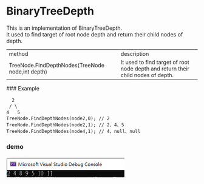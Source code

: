 # BinaryTreeDepth
This is an implementation of BinaryTreeDepth.  
It used to find target of root node depth and return their child nodes of depth.  

<table>
  <tr>
      <td>
        method
      </td>
      <td>
        description
      </td>
  </tr>
    <tr>
      <td>
         TreeNode.FindDepthNodes(TreeNode node,int depth)
      </td>
      <td>
       It used to find target of root node depth and return their child nodes of depth.  
      </td>
  </tr>
</table>
### Example 

```
  2
 / \
4   5
TreeNode.FindDepthNodes(node2,0); // 2
TreeNode.FindDepthNodes(node2,1); // 2、4、5
TreeNode.FindDepthNodes(node4,1); // 4、null、null
```
### demo
<img src="demo/demo.png">
